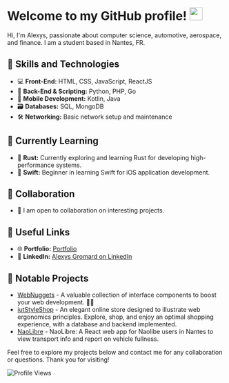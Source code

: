 # Welcome to my GitHub profile! <img src="https://raw.githubusercontent.com/MartinHeinz/MartinHeinz/master/wave.gif" width="30px">

Hi, I'm Alexys, passionate about computer science, automotive, aerospace, and finance. I am a student based in Nantes, FR.

## 🚀 Skills and Technologies

- 💻 **Front-End:** HTML, CSS, JavaScript, ReactJS  
- 🐍 **Back-End & Scripting:** Python, PHP, Go  
- 📱 **Mobile Development:** Kotlin, Java  
- 🗃️ **Databases:** SQL, MongoDB  
- 🛠️ **Networking:** Basic network setup and maintenance  

## 🌱 Currently Learning

- 🦀 **Rust:** Currently exploring and learning Rust for developing high-performance systems.
- 🍏 **Swift:** Beginner in learning Swift for iOS application development.

## 🤝 Collaboration

- 👯 I am open to collaboration on interesting projects.

## 🔗 Useful Links

- 🌐 **Portfolio:** [Portfolio](https://alexysgromard.github.io/portfolio/)
- 💼 **LinkedIn:** [Alexys Gromard on LinkedIn](https://www.linkedin.com/in/alexys-gromard/)

<!-- ## 📈 GitHub Statistics

![GitHub Statistics](https://github-readme-stats.vercel.app/api?username=AlexysGromard&show_icons=true&theme=radical)

![Top Languages](https://github-readme-stats.vercel.app/api/top-langs/?username=AlexysGromard&layout=compact&theme=radical) -->

## 📌 Notable Projects

- [WebNuggets](https://github.com/AlexysGromard/WebNuggets) - A valuable collection of interface components to boost your web development. 💎🚀
- [iutStyleShop](https://github.com/AlexysGromard/iutStyleShop_V2) - An elegant online store designed to illustrate web ergonomics principles. Explore, shop, and enjoy an optimal shopping experience, with a database and backend implemented.
- [NaoLibre](https://github.com/AlexysGromard/NaoLibre) - NaoLibre: A React web app for Naolibe users in Nantes to view transport info and report on vehicle fullness.

Feel free to explore my projects below and contact me for any collaboration or questions. Thank you for visiting!

<!-- Profil views counter -->
![Profile Views](https://komarev.com/ghpvc/?username=AlexysGromard&color=blue)
